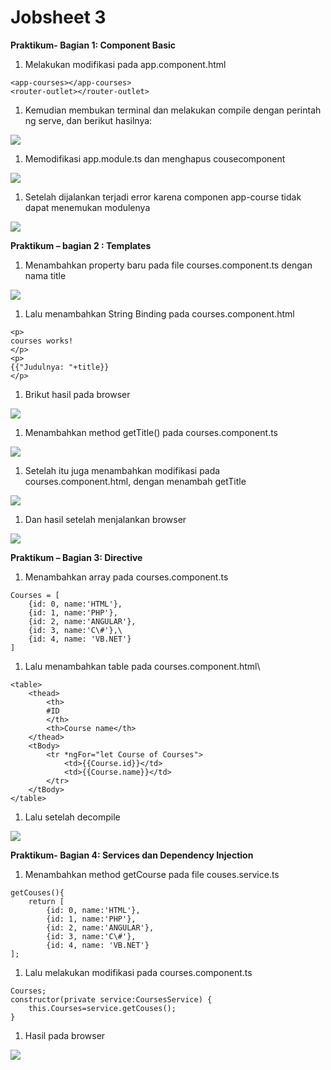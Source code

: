 Jobsheet 3
==========

**Praktikum- Bagian 1: Component Basic**

1.  Melakukan modifikasi pada app.component.html
```
<app-courses></app-courses>
<router-outlet></router-outlet>
```

1.  Kemudian membukan terminal dan melakukan compile dengan perintah ng serve,
    dan berikut hasilnya:

![](media/495787c70f1f1c8542f8162743e4e91c.png)

1.  Memodifikasi app.module.ts dan menghapus cousecomponent

![](media/8429eba53975336cd977c57724219ee4.png)

1.  Setelah dijalankan terjadi error karena componen app-course tidak dapat
    menemukan modulenya

![](media/153ca6137fad6f1d892aa2c390324a5c.png)

**Praktikum – bagian 2 : Templates**

1.  Menambahkan property baru pada file courses.component.ts dengan nama title

![](media/e1c79b271fe2e6d034bcd4bbf2d28a5c.png)

1.  Lalu menambahkan String Binding pada courses.component.html
```
<p>
courses works!
</p>
<p>
{{"Judulnya: "+title}}
</p>
```
1.  Brikut hasil pada browser

![](media/cd25ba652cd81f717b24b00e96df3f8f.png)

1.  Menambahkan method getTitle() pada courses.component.ts

![](media/065db5cbee07ee5a0ecc84c188056a5e.png)

1.  Setelah itu juga menambahkan modifikasi pada courses.component.html, dengan
    menambah getTitle

![](media/gettitle.png)
1.  Dan hasil setelah menjalankan browser

![](media/c8be959af704dfa27c00bc23e43c20f9.png)

**Praktikum – Bagian 3: Directive**

1.  Menambahkan array pada courses.component.ts
```
Courses = [
    {id: 0, name:'HTML'},
    {id: 1, name:'PHP'},
    {id: 2, name:'ANGULAR'},
    {id: 3, name:'C\#'},\
    {id: 4, name: 'VB.NET'}
]
```

1.  Lalu menambahkan table pada courses.component.html\

```
<table>
    <thead>
        <th>
        #ID
        </th>
        <th>Course name</th>
    </thead>
    <tBody>
        <tr *ngFor="let Course of Courses">
            <td>{{Course.id}}</td>
            <td>{{Course.name}}</td>
        </tr>
    </tBody>
</table>
```

1.  Lalu setelah decompile

![](media/2b26f102fb63d1f263fe15ce9464d7b2.png)

**Praktikum- Bagian 4: Services dan Dependency Injection**

1.  Menambahkan method getCourse pada file couses.service.ts

```
getCouses(){
    return [
        {id: 0, name:'HTML'},
        {id: 1, name:'PHP'},
        {id: 2, name:'ANGULAR'},
        {id: 3, name:'C\#'},
        {id: 4, name: 'VB.NET'}
];
```

1.  Lalu melakukan modifikasi pada courses.component.ts

```
Courses;
constructor(private service:CoursesService) {
    this.Courses=service.getCouses();
}
```

1.  Hasil pada browser

![](media/dc0271fe22dd7a14d67b4fdabb66642f.png)
